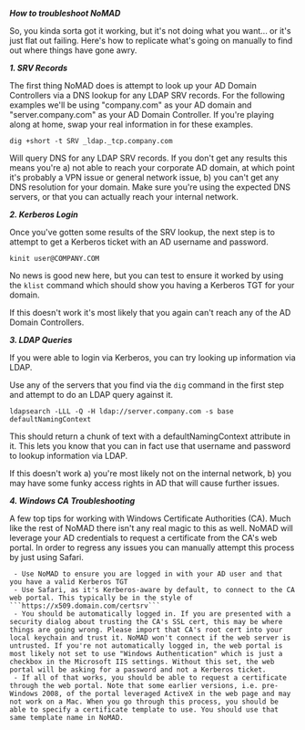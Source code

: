 ***How to troubleshoot NoMAD***

So, you kinda sorta got it working, but it's not doing what you want... or it's just flat out failing. Here's how to replicate what's going on manually to find out where things have gone awry.

***1. SRV Records***

The first thing NoMAD does is attempt to look up your AD Domain Controllers via a DNS lookup for any LDAP SRV records. For the following examples we'll be using "company.com" as your AD domain and "server.company.com" as your AD Domain Controller. If you're playing along at home, swap your real information in for these examples.

```dig +short -t SRV _ldap._tcp.company.com```

Will query DNS for any LDAP SRV records. If you don't get any results this means you're a) not able to reach your corporate AD domain, at which point it's probably a VPN issue or general network issue, b) you can't get any DNS resolution for your domain. Make sure you're using the expected DNS servers, or that you can actually reach your internal network.

***2. Kerberos Login***

Once you've gotten some results of the SRV lookup, the next step is to attempt to get a Kerberos ticket with an AD username and password.

```kinit user@COMPANY.COM```

No news is good new here, but you can test to ensure it worked by using the ```klist``` command which should show you having a Kerberos TGT for your domain.

If this doesn't work it's most likely that you again can't reach any of the AD Domain Controllers.

***3. LDAP Queries***

If you were able to login via Kerberos, you can try looking up information via LDAP.

Use any of the servers that you find via the ```dig``` command in the first step and attempt to do an LDAP query against it.

```ldapsearch -LLL -Q -H ldap://server.company.com -s base defaultNamingContext```

This should return a chunk of text with a defaultNamingContext attribute in it. This lets you know that you can in fact use that username and password to lookup information via LDAP.

If this doesn't work a) you're most likely not on the internal network, b) you may have some funky access rights in AD that will cause further issues.

***4. Windows CA Troubleshooting***

A few top tips for working with Windows Certificate Authorities (CA). Much like the rest of NoMAD there isn't any real magic to this as well. NoMAD will leverage your AD credentials to request a certificate from the CA's web portal. In order to regress any issues you can manually attempt this process by just using Safari.

     - Use NoMAD to ensure you are logged in with your AD user and that you have a valid Kerberos TGT
     - Use Safari, as it's Kerberos-aware by default, to connect to the CA web portal. This typically be in the style of ```https://x509.domain.com/certsrv```
     - You should be automatically logged in. If you are presented with a security dialog about trusting the CA's SSL cert, this may be where things are going wrong. Please import that CA's root cert into your local keychain and trust it. NoMAD won't connect if the web server is untrusted. If you're not automatically logged in, the web portal is most likely not set to use "Windows Authentication" which is just a checkbox in the Microsoft IIS settings. Without this set, the web portal will be asking for a password and not a Kerberos ticket.
     - If all of that works, you should be able to request a certificate through the web portal. Note that some earlier versions, i.e. pre-Windows 2008, of the portal leveraged ActiveX in the web page and may not work on a Mac. When you go through this process, you should be able to specify a certificate template to use. You should use that same template name in NoMAD.
